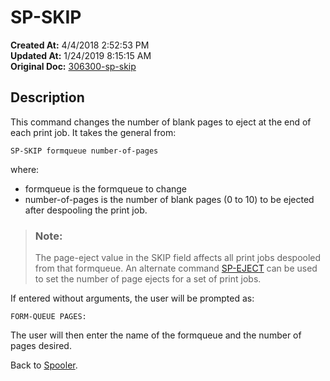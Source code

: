 # SP-SKIP

**Created At:** 4/4/2018 2:52:53 PM  
**Updated At:** 1/24/2019 8:15:15 AM  
**Original Doc:** [306300-sp-skip](https://docs.jbase.com/44205-spooler/306300-sp-skip)  


## Description 

This command changes the number of blank pages to eject at the end of each print job. It takes the general from:

```
SP-SKIP formqueue number-of-pages
```

where:

- formqueue is the formqueue to change
- number-of-pages is the number of blank pages (0 to 10) to be ejected after despooling the print job.





> ### Note: 
> 
> The page-eject value in the SKIP field affects all print jobs despooled from that formqueue. An alternate command [SP-EJECT](306227-sp-eject) can be used to set the number of page ejects for a set of print jobs.


If entered without arguments, the user will be prompted as:

```
FORM-QUEUE PAGES:
```

The user will then enter the name of the formqueue and the number of pages desired.



Back to [Spooler](jbase-spooler).
